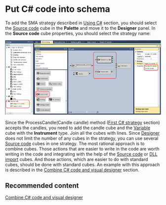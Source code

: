 # Put C\# code into schema

To add the SMA strategy described in [Using C\#](Designer_Creating_strategy_from_code.md) section, you should select the [Source code](Designer_Source_code.md) cube in the **Palette** and move it to the **Designer** panel. In the **Source code** cube properties, you should select the strategy name:

![Designer The integration of dice Source code in the General scheme 00](../images/Designer_integration_Source_code_in_scheme_00.png)

Since the ProcessCandle(Candle candle) method ([First C\# strategy](Designer_Creating_strategy_from_source_code.md) section) accepts the candles, you need to add the candle cube and the [Variable](Designer_Variable.md) cube with the **Instrument** type. Join all the cubes with lines. Since [Designer](Designer.md) does not limit the number of any cubes in the strategy, you can use several [Source code](Designer_Source_code.md) cubes in one strategy. The most rational approach is to combine cubes. Those actions that are easier to write in the code are worth writing in the code and integrating with the help of the [Source code](Designer_Source_code.md) or [DLL import](Designer_DLL_Strategy.md) cubes. And those actions, which are easier to do with standard cubes, should be done with standard cubes. An example with this approach is described in the [Combine C\# code and visual designer](Designer_Combine_Source_code_and_standard_elements.md) section.

## Recommended content

[Combine C\# code and visual designer](Designer_Combine_Source_code_and_standard_elements.md)
